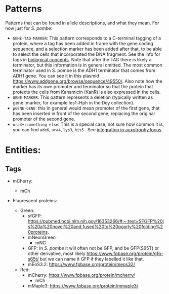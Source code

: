 # Patterns

Patterns that can be found in allele descriptions, and what they mean. For now just for _S. pombe_:

* `GENE-TAG-MARKER`: This pattern corresponds to a C-terminal tagging of a protein, where a tag has been added in frame with the gene coding sequence, and a selection marker has been added after that, to be able to select the cells that incorporated the DNA fragment. See the info for tags in [biological concepts](biological_concepts.md#protein-tags). Note that after the TAG there is likely a terminator, but this information is in general omitted. The most common terminator used in S. pombe is the ADH1 terminator that comes from ADH1 gene. You can see it in this plasmid https://www.addgene.org/browse/sequence/49550/. Also note how the marker has its own promoter and terminator so that the protein that protects the cells from Kanamicin (KanR) is also expressed in the cells.
* `GENE-MARKER`: This pattern represents a deletion (typically written as gene::marker, for example les1::Hph in the Dey collection).
* `pGENE-GENE`: this in general would mean promoter of the first gene, that has been inserted in front of the second gene, replacing the original promoter of the second gene.
* `ura4+:something else`: This is a special case, not sure how common it is, you can find `ade6`, `ura4`, `lys3`, `his5` . See [integration in auxotrophy locus](biological_concepts.md#integration-in-auxotrophy-locus).

# Entities:

## Tags

* mCherry:
  * mCh

* Fluorescent proteins:
  * Green:
    * sfGFP: https://pubmed.ncbi.nlm.nih.gov/16353266/#:~:text=SFGFP%20is%20a%20novel%20and,fused%20to%20poorly%20folding%20proteins.
    * mNeonGreen
      * mNG
    * GFP: In _S. pombe_ it will often not be GFP, and be GFP(S65T) or other derivative, most likely https://www.fpbase.org/protein/gfp-s65t/ but we can name it GFP if they labelled it like that.
    * mEoS3.2: https://www.fpbase.org/protein/meos32/
  * Red:
    * mCherry: https://www.fpbase.org/protein/mcherry/
      * mCh
    * mMaple3: https://www.fpbase.org/protein/mmaple3/